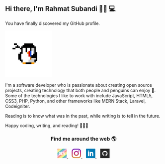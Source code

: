 ## Hi there, I'm Rahmat Subandi 👋🏼 💻

You have finally discovered my GitHub profile.

<img height="150" style="center" src="https://github.com/rahmatsubandi/rahmatsubandi/blob/main/image/penguin.gif" alt="Funny pixel cat gif moving its tail." />

I'm a software developer who is passionate about creating open source projects, creating technology that both people and penguins can enjoy 🐧. Some of the technologies I like to work with include JavaScript, HTML5, CSS3, PHP, Python, and other frameworks like MERN Stack, Laravel, Codeigniter.

Reading is to know what was in the past, while writing is to tell in the future.

Happy coding, writing, and reading! 👨🏻‍💻

<h3 align="center">Find me around the web 🌎</h3>

<p align="center">
  <a href="https://dev.to/miguelbogota">
    <img height="30" src="https://raw.githubusercontent.com/miguelbogota/miguelbogota/master/images/dev.png" alt="Dev.to link to profile" />
  </a>&nbsp;&nbsp;

  <a href="https://instagram.com/migue_bogota/">
    <img height="30" src="https://raw.githubusercontent.com/miguelbogota/miguelbogota/master/images/instagram.jpg" alt="Instagram link to profile" />
  </a>&nbsp;&nbsp;

  <a href="https://linkedin.com/in/miguelbogota">
    <img height="30" src="https://raw.githubusercontent.com/miguelbogota/miguelbogota/master/images/linkedin.png" alt="LinkedIn link to profile" />
  </a>&nbsp;&nbsp;

  <a href="https://github.com/miguelbogota">
    <img height="30" src="https://raw.githubusercontent.com/miguelbogota/miguelbogota/master/images/github.png" alt="GitHub link to profile" />
  </a>
</p>
